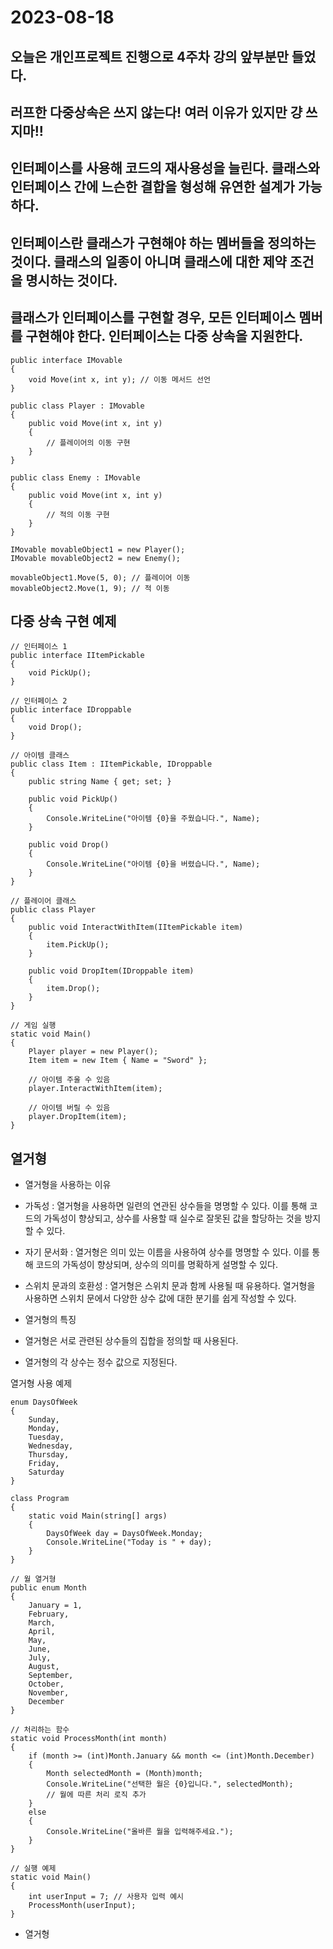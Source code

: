 # 2023-08-18

## 오늘은 개인프로젝트 진행으로 4주차 강의 앞부분만 들었다.

## 러프한 다중상속은 쓰지 않는다! 여러 이유가 있지만 걍 쓰지마!!

## 인터페이스를 사용해 코드의 재사용성을 늘린다. 클래스와 인터페이스 간에 느슨한 결합을 형성해 유연한 설계가 가능하다.

## 인터페이스란 클래스가 구현해야 하는 멤버들을 정의하는 것이다. 클래스의 일종이 아니며 클래스에 대한 제약 조건을 명시하는 것이다.

## 클래스가 인터페이스를 구현할 경우, 모든 인터페이스 멤버를 구현해야 한다. 인터페이스는 다중 상속을 지원한다.

```
public interface IMovable
{
    void Move(int x, int y); // 이동 메서드 선언
}

public class Player : IMovable
{
    public void Move(int x, int y)
    {
        // 플레이어의 이동 구현
    }
}

public class Enemy : IMovable
{
    public void Move(int x, int y)
    {
        // 적의 이동 구현
    }
}

IMovable movableObject1 = new Player();
IMovable movableObject2 = new Enemy();

movableObject1.Move(5, 0); // 플레이어 이동
movableObject2.Move(1, 9); // 적 이동
```

## 다중 상속 구현 예제

```
// 인터페이스 1
public interface IItemPickable
{
    void PickUp();
}

// 인터페이스 2
public interface IDroppable
{
    void Drop();
}

// 아이템 클래스
public class Item : IItemPickable, IDroppable
{
    public string Name { get; set; }

    public void PickUp()
    {
        Console.WriteLine("아이템 {0}을 주웠습니다.", Name);
    }

    public void Drop()
    {
        Console.WriteLine("아이템 {0}을 버렸습니다.", Name);
    }
}

// 플레이어 클래스
public class Player
{
    public void InteractWithItem(IItemPickable item)
    {
        item.PickUp();
    }

    public void DropItem(IDroppable item)
    {
        item.Drop();
    }
}

// 게임 실행
static void Main()
{
    Player player = new Player();
    Item item = new Item { Name = "Sword" };

    // 아이템 주울 수 있음
    player.InteractWithItem(item);

    // 아이템 버릴 수 있음
    player.DropItem(item);
}
```

## 열거형

- 열거형을 사용하는 이유
- 가독성 : 열거형을 사용하면 일련의 연관된 상수들을 명명할 수 있다. 이를 통해 코드의 가독성이 향상되고, 상수를 사용할 때 실수로 잘못된 값을 할당하는 것을 방지할 수 있다.
- 자기 문서화 : 열거형은 의미 있는 이름을 사용하여 상수를 명명할 수 있다. 이를 통해 코드의 가독성이 향상되며, 상수의 의미를 명확하게 설명할 수 있다.
- 스위치 문과의 호환성 : 열거형은 스위치 문과 함께 사용될 때 유용하다. 열거형을 사용하면 스위치 문에서 다양한 상수 값에 대한 분기를 쉽게 작성할 수 있다.

- 열거형의 특징
- 열거형은 서로 관련된 상수들의 집합을 정의할 때 사용된다.
- 열거형의 각 상수는 정수 값으로 지정된다.

열거형 사용 예제
```
enum DaysOfWeek
{
    Sunday,
    Monday,
    Tuesday,
    Wednesday,
    Thursday,
    Friday,
    Saturday
}

class Program
{
    static void Main(string[] args)
    {
        DaysOfWeek day = DaysOfWeek.Monday;
        Console.WriteLine("Today is " + day);
    }
}

// 월 열거형
public enum Month
{
    January = 1,
    February,
    March,
    April,
    May,
    June,
    July,
    August,
    September,
    October,
    November,
    December
}

// 처리하는 함수
static void ProcessMonth(int month)
{
    if (month >= (int)Month.January && month <= (int)Month.December)
    {
        Month selectedMonth = (Month)month;
        Console.WriteLine("선택한 월은 {0}입니다.", selectedMonth);
        // 월에 따른 처리 로직 추가
    }
    else
    {
        Console.WriteLine("올바른 월을 입력해주세요.");
    }
}

// 실행 예제
static void Main()
{
    int userInput = 7; // 사용자 입력 예시
    ProcessMonth(userInput);
}
```
- 열거형
